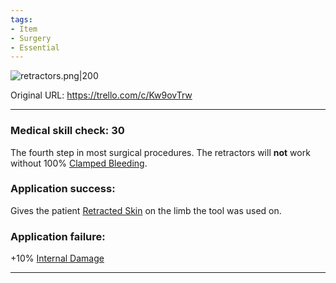 ```yaml
---
tags:
- Item
- Surgery
- Essential
---
```


![retractors.png\|200](/Items/Skin%20Retractors%20-%20Attachments/6718845db30472d958dd7b93.png)

Original URL: https://trello.com/c/Kw9ovTrw

---

### Medical skill check: 30

The fourth step in most surgical procedures. The retractors will **not** work without 100% [Clamped Bleeding](../Surgery/Clamped%20Bleeding.md).

### Application success:

Gives the patient [Retracted Skin](../Surgery/Retracted%20Skin.md) on the limb the tool was used on.

### Application failure:

\+10% [Internal Damage](../Any%20bodypart/archived/Internal%20Damage.md)

---

